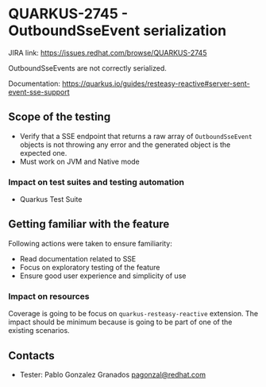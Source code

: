 # QUARKUS-2745 - OutboundSseEvent serialization

JIRA link: https://issues.redhat.com/browse/QUARKUS-2745

OutboundSseEvents are not correctly serialized.

Documentation: https://quarkus.io/guides/resteasy-reactive#server-sent-event-sse-support

## Scope of the testing
- Verify that a SSE endpoint that returns a raw array of `OutboundSseEvent` objects is not throwing any error and the generated object is the expected one.
- Must work on JVM and Native mode

### Impact on test suites and testing automation
- Quarkus Test Suite

## Getting familiar with the feature
Following actions were taken to ensure familiarity:
- Read documentation related to SSE
- Focus on exploratory testing of the feature
- Ensure good user experience and simplicity of use

### Impact on resources
 
 Coverage is going to be focus on `quarkus-resteasy-reactive` extension. The impact should be minimum because is going to be part of one of the existing scenarios. 

## Contacts

* Tester: Pablo Gonzalez Granados <pagonzal@redhat.com>